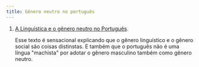 ```yaml
---
title: Gênero neutro no português
---
```


1. [A Linguística e o gênero neutro no Português](https://medium.com/linguistica/a-lingu%C3%ADstica-e-o-g%C3%AAnero-neutro-no-portugu%C3%AAs-2bbf9004b6c).

    Esse texto é sensacional explicando que o gênero linguístico e o gênero social são coisas distinstas. E também que o português não é uma língua "machista" por adotar o gênero masculino também como gênero neutro.